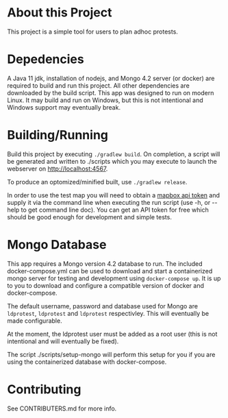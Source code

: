 # About this Project

This project is a simple tool for users to plan adhoc protests.

# Depedencies

A Java 11 jdk, installation of nodejs, and Mongo 4.2 server (or docker) are
required to build and run this project. All other dependencies are downloaded
by the build script. This app was designed to run on modern Linux. It may build
and run on Windows, but this is not intentional and Windows support may
eventually break.

# Building/Running

Build this project by executing `./gradlew build`. On completion, a script
will be generated and written to ./scripts which you may execute to launch
the webserver on [http://localhost:4567](http://localhost:4567).

To produce an optomized/minified built, use `./gradlew release`.

In order to use the test map you will need to obtain a
[mapbox api token](https://www.mapbox.com/studio/account/tokens/) and supply
it via the command  line when executing the run script (use -h, or --help
to get command line doc). You can get an API token for free which should be
good enough for development and simple tests.

# Mongo Database

This app requires a Mongo version 4.2 database to run. The included
docker-compose.yml can be used to download and start a containerized mongo
server for testing and development using `docker-compose up`. It is up to
you to download and configure a compatible version of docker and
docker-compose.

The default username, password and database used for Mongo are `ldprotest`,
`ldprotest` and `ldprotest` respectivley. This will eventually be made
configurable.

At the moment, the ldprotest user must be added as a root user (this is not
intentional and will eventually be fixed).

The script ./scripts/setup-mongo will perform this setup for you if you are
using the containerized database with docker-compose.

# Contributing

See CONTRIBUTERS.md for more info.

